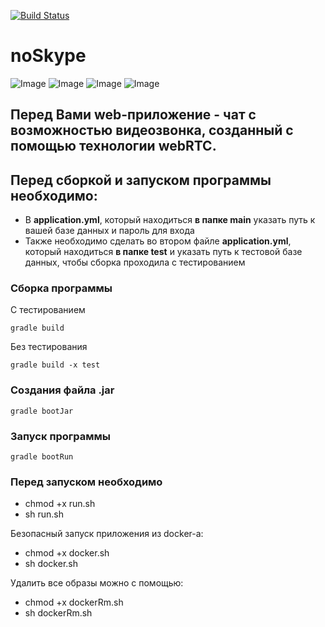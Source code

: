 [![Build Status](https://travis-ci.com/AlexeyDer/noSkype.svg?branch=release)](https://travis-ci.com/AlexeyDer/noSkype)
# noSkype
![Image](https://hsto.org/webt/5b/22/62/5b2262cea66f9381421890.png)
![Image](https://cdn.iconscout.com/icon/free/png-256/gradle-3-1175026.png)
![Image](https://www.matt-thornton.net/wordpress/wp-content/uploads/0dd7193f-e747-4a15-b797-818b9fac3656-mysql.png)
![Image](https://d1q6f0aelx0por.cloudfront.net/product-logos/644d2f15-c5db-4731-a353-ace6235841fa-registry.png)

## Перед Вами web-приложение - чат с возможностью видеозвонка, созданный с помощью технологии **webRTC**.

## Перед сборкой и запуском программы необходимо:
* В **application.yml**, который находиться **в папке main** указать путь к вашей базе данных и пароль для входа
* Также необходимо сделать во втором файле **application.yml**, который находиться **в папке test** и указать путь к тестовой базе данных,
чтобы сборка проходила с тестированием 

### Сборка программы
С тестированием
```
gradle build
```
Без тестирования
```
gradle build -x test
```
### Создания файла .jar
```
gradle bootJar
```
### Запуск программы
```
gradle bootRun
```

### Перед запуском необходимо 
- chmod +x run.sh
- sh run.sh

Безопасный запуск приложения из docker-а:
- chmod +x docker.sh
- sh docker.sh

Удалить все образы можно с помощью:
- chmod +x dockerRm.sh
- sh dockerRm.sh
